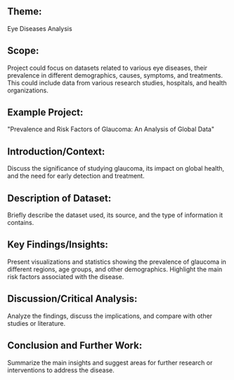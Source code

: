 ## Theme: 
Eye Diseases Analysis

## Scope:
Project could focus on datasets related to various eye diseases, their prevalence in different demographics, causes, symptoms, and treatments. This could include data from various research studies, hospitals, and health organizations.

## Example Project:
"Prevalence and Risk Factors of Glaucoma: An Analysis of Global Data"

## Introduction/Context: 
Discuss the significance of studying glaucoma, its impact on global health, and the need for early detection and treatment.
    
## Description of Dataset: 
Briefly describe the dataset used, its source, and the type of information it contains.
    
## Key Findings/Insights: 
Present visualizations and statistics showing the prevalence of glaucoma in different regions, age groups, and other demographics. 
Highlight the main risk factors associated with the disease.
    
## Discussion/Critical Analysis: 
Analyze the findings, discuss the implications, and compare with other studies or literature.
    
## Conclusion and Further Work: 
Summarize the main insights and suggest areas for further research or interventions to address the disease.

